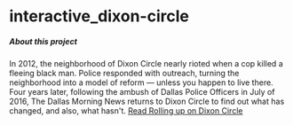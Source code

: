 # interactive_dixon-circle

##### About this project
In 2012, the neighborhood of Dixon Circle nearly rioted when a cop killed a fleeing black man. Police responded with outreach, turning the neighborhood into a model of reform — unless you happen to live there. Four years later, following the ambush of Dallas Police Officers in July of 2016, The Dallas Morning News returns to Dixon Circle to find out what has changed, and also, what hasn't. [Read Rolling up on Dixon Circle](http://interactives.dallasnews.com/2016/dixon-circle/)
